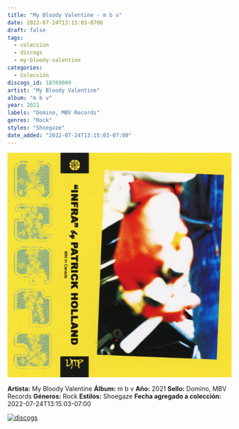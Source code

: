 ```yaml
---
title: "My Bloody Valentine - m b v"
date: 2022-07-24T13:15:03-0700
draft: false
tags:
  - coleccion
  - discogs
  - my-bloody-valentine
categories:
  - Colección
discogs_id: 18769009
artist: "My Bloody Valentine"
album: "m b v"
year: 2021
labels: "Domino, MBV Records"
genres: "Rock"
styles: "Shoegaze"
date_added: "2022-07-24T13:15:03-07:00"
---
```


![cover](image.jpeg (My Bloody Valentine - m b v))

**Artista:** My Bloody Valentine
**Álbum:** m b v
**Año:** 2021
**Sello:** Domino, MBV Records
**Géneros:** Rock
**Estilos:** Shoegaze
**Fecha agregado a colección:** 2022-07-24T13:15:03-07:00

[![discogs](../../links/svg/discogs.png (discogs))](https://api.discogs.com/releases/18769009)

